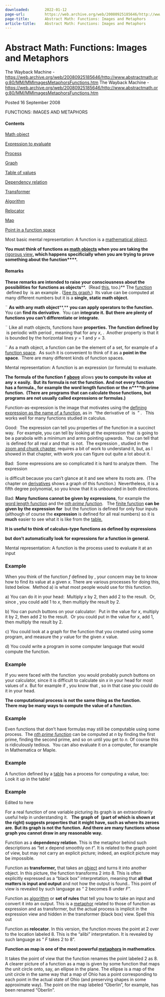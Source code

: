 ```yaml
---
downloaded:       2022-01-12
page-url:         https://web.archive.org/web/20080925185646/http://www.abstractmath.org/MM/MMImagesMetaphorsFunctions.htm#funcmathobj
page-title:       Abstract Math: Functions: Images and Metaphors
article-title:    Abstract Math: Functions: Images and Metaphors
---
```

# Abstract Math: Functions: Images and Metaphors

The Wayback Machine - https://web.archive.org/web/20080925185646/http://www.abstractmath.org:80/MM/MMImagesMetaphorsFunctions.htm
The Wayback Machine - https://web.archive.org/web/20080925185646/http://www.abstractmath.org:80/MM/MMImagesMetaphorsFunctions.htm

Posted 16 September 2008

FUNCTIONS: IMAGES AND METAPHORS

#### Contents

[Math object][1]

[Expression to evaluate][2]

[Process][3]

[Graph][4]

[Table of values][5]

[Dependency relation][6]

[Transformer][7]

[Algorithm][8]

[Relocator][9]

[Map][10]

[Point in a function space][11]

Most basic mental representation: A function is a [mathematical object][12]. 

**You must think of functions as [math objects][13] when you are taking the** [rigorous view][14]**, which happens specificially when you are trying to prove something about the function****.** 

#### **Remarks**

**These remarks are intended to raise your consciousness about the possibilities for** **functions as objects****.  (Read [this][15], too.)** The [function][16]  defined by  is an example . ([See its graph.][17])  Its value can be computed at many different numbers but it is a **single, static math object.**

¨ **As with any math object****,** **you can apply operators to the function.** You can **find its derivative**.  You can **integrate it.** **But there are plenty of functions you can’t differentiate or integrate.** 

¨ Like all math objects, functions have **properties.** **The function defined by**  is periodic with period , meaning that for any *x*, .  Another property is that it is bounded by the horizontal lines *y* \= 1 and *y =* 3. 

¨ As a math object, a function can be the element of a set, for example of a [function space][18].  As such it is convenient to think of it as a **point in the space**.  There are many different kinds of function spaces. 

Mental representation: A function is an expression (or formula) to evaluate.

**The** **formula**  **of the function** **f** **[above][19]** allows **you to compute its value at any** **x** **easily.  But** **its formula is not the function.** **And not every function has a formula., for example the word length function or the** **n****th prime function.  (There are** **programs** **that can calculate those functions, but programs are not usually called expressions or formulas.)**

Function-as-expression is the image that motivates using the [defining expression as the name of a function][20], as in  “the derivative of  is  ” .   This works well for many functions studied in calculus.

Good:  The expression can tell you properties of the function in a succinct way.  For example, you can tell by looking at the expression that  is going to be a parabola with a minimum and arms pointing upwards.  You can tell that  is defined for all real *x* and that  is not.  The expression , studied in the [zoom and chunk chapter][21], requires a bit of work to understand it, but, as I showed in that chapter, with work you can figure out quite a lot about it. 

Bad:  Some expressions are so complicated it is hard to analyze them.   The expression

  

is difficult because you can’t glance at it and see where its roots are.  (The chapter on [derivatives][22] shows a graph of this function.)  Nevertheless, it is a fifth degree polynomial, so you know that it is unbounded in both directions.

Bad: **Many functions cannot be given by expressions**, for example the [word length function][23] and the *[nth prime function][24]*.   The [finite function][25] **can** **be given by the expression**  **for**  but the function is defined for only four inputs (although of course the **expression** is defined for all real numbers) so it is **much** easier to see what it is like from the [table.][26]

**It is useful to think of calculus-type functions as defined by expressions**

**but don’t automatically look for expressions for a function in general.** 

Mental representation: A function is the process used to evaluate it at an input

### Example

When you think of the function *f* defined by , your concern may be to know how to find its value at a given *x.* There are various processes for doing this, listed below.  Method a) is what most people would use for this function.

a) You can do it in your head:  Multiply *x* by 2, then add 2 to the result.  Or, since , you could add 1 to *x*, then multiply the result by 2. 

b) You can punch buttons on your calculator:  Put in the value for *x*, multiply it by 2, then add 2 to the result.  Or you could put in the value for *x*, add 1, then multiply the result by 2.

c) You could look at a graph for the function that you created using some program, and measure the *y* value for the given *x* value.

d) You could write a program in some computer language that would compute the function.

### Example

If you were faced with the function  you would probably punch buttons on your calculator, since it is difficult to calculate sin *x* in your head for most values of *x.* But for example if , you know that , so in that case you could do it in your head. 

**The computational process is not the same thing as the function.  
There may be many ways to compute the value of a function.**

### Example

Even functions that don’t have formulas may still be computable using some process.  The *[nth prime function][27]* can be computed at *n* by finding the first prime, finding the second prime, and so on until you get to *n.* Of course this is ridiculously tedious.  You can also evaluate it on a computer, for example in Mathematica or Maple. 

### Example

A function defined by a [table][28] has a process for computing a value, too:  Look it up in the table!

### Example

Edited to here

For a real function of one variable picturing its graph is an extraordinarily useful help in understanding it.   **The** **graph** **of**  **(part of which is shown at the right) suggests properties that it might have, such as where its zeroes are.** **But its graph is not the function.** **And there are many functions whose graph you cannot draw in any reasonable way.** 

Function as a **dependency relation**. This is the metaphor behind such descriptions as “let *x* depend smoothly on *t*”. It is related to the graph point of view, but may not carry an explicit picture; indeed, an explicit picture may be impossible.

Function as **transformer,** that takes an [object][29] and turns it into another object. In this picture, the function transforms 2 into 8. This is often explicitly expressed as a “black box” interpretation, meaning that **all that matters is input and output** and not how the output is found.. This point of view is revealed by such language as “ 2 becomes 8 under *F*”.

Function as [algorithm][30] or **set of rules** that tell you how to take an input and convert it into an output. This is a [metaphor][31] related to those of function as expression and as transformer, but the actual process is implicit in the expression view and hidden in the transformer (black box) view. Spell this out

Function as **relocator**. In this version, the function  moves the point at 2 over to the location labeled 8. This is the “alibi” interpretation. It is revealed by such language as “ *F* takes 2 to 8”.

**Function as map is one of the most powerful [metaphors][32] in mathematics**.

It takes the point of view that the function  renames the point labeled 2 as 8. A clearer picture of a function as a map is given by some function that maps the unit circle onto, say, an ellipse in the plane. The ellipse is a map of the unit circle in the same way that a map of Ohio has a point corresponding to each point in the actual state of Ohio (and preserving shapes in some approximate way). The point on the map labeled “Oberlin”, for example, has been renamed “Oberlin”.

[1]: https://web.archive.org/web/20080925185646/http://www.abstractmath.org/MM/MMImagesMetaphorsFunctions.htm#_Toc193703318
[2]: https://web.archive.org/web/20080925185646/http://www.abstractmath.org/MM/MMImagesMetaphorsFunctions.htm#_Toc193703319
[3]: https://web.archive.org/web/20080925185646/http://www.abstractmath.org/MM/MMImagesMetaphorsFunctions.htm#_Toc193703320
[4]: https://web.archive.org/web/20080925185646/http://www.abstractmath.org/MM/MMImagesMetaphorsFunctions.htm#_Toc193703321
[5]: https://web.archive.org/web/20080925185646/http://www.abstractmath.org/MM/MMImagesMetaphorsFunctions.htm#_Toc193703322
[6]: https://web.archive.org/web/20080925185646/http://www.abstractmath.org/MM/MMImagesMetaphorsFunctions.htm#_Toc193703323
[7]: https://web.archive.org/web/20080925185646/http://www.abstractmath.org/MM/MMImagesMetaphorsFunctions.htm#_Toc193703324
[8]: https://web.archive.org/web/20080925185646/http://www.abstractmath.org/MM/MMImagesMetaphorsFunctions.htm#_Toc193703325
[9]: https://web.archive.org/web/20080925185646/http://www.abstractmath.org/MM/MMImagesMetaphorsFunctions.htm#_Toc193703326
[10]: https://web.archive.org/web/20080925185646/http://www.abstractmath.org/MM/MMImagesMetaphorsFunctions.htm#_Toc193703327
[11]: https://web.archive.org/web/20080925185646/http://www.abstractmath.org/MM/MMImagesMetaphorsFunctions.htm#_Toc193703328
[12]: https://web.archive.org/web/20080925185646/http://www.abstractmath.org/MM/MMMathObj.htm
[13]: https://web.archive.org/web/20080925185646/http://www.abstractmath.org/MM/MMMathObj.htm
[14]: https://web.archive.org/web/20080925185646/http://www.abstractmath.org/MM/MMImagesMetaphors.htm#rigorousview
[15]: https://web.archive.org/web/20080925185646/http://www.abstractmath.org/MM/MMFuncExamples.htm#consciousnessraising
[16]: https://web.archive.org/web/20080925185646/http://www.abstractmath.org/MM/MMFunctions.htm
[17]: https://web.archive.org/web/20080925185646/http://www.abstractmath.org/MM/MMImagesMetaphorsFunctions.htm#graph
[18]: https://web.archive.org/web/20080925185646/http://en.wikipedia.org/wiki/Function_space
[19]: https://web.archive.org/web/20080925185646/http://www.abstractmath.org/MM/MMImagesMetaphorsFunctions.htm#functionf
[20]: https://web.archive.org/web/20080925185646/http://www.abstractmath.org/MM/MMFuncName.htm#definingexpression
[21]: https://web.archive.org/web/20080925185646/http://www.abstractmath.org/MM/MMZoomChunk.htm#complicated
[22]: https://web.archive.org/web/20080925185646/http://www.abstractmath.org/MM/MMDerivatives.htmfifthdegreepolynomial
[23]: https://web.archive.org/web/20080925185646/http://www.abstractmath.org/MM/MMFunctions.htm#wordlength
[24]: https://web.archive.org/web/20080925185646/http://www.abstractmath.org/MM/MMFunctions.htm#nthprime
[25]: https://web.archive.org/web/20080925185646/http://www.abstractmath.org/MM/MMFunctions.htm#finite
[26]: https://web.archive.org/web/20080925185646/http://www.abstractmath.org/MM/MMFunctions.htm#table
[27]: https://web.archive.org/web/20080925185646/http://www.abstractmath.org/MM/MMFuncExamples.htm#nthprime
[28]: https://web.archive.org/web/20080925185646/http://www.abstractmath.org/MM/MMImagesMetaphorsFunctions.htm#tableofvalues
[29]: https://web.archive.org/web/20080925185646/http://www.abstractmath.org/MM/MMMathObj.htm
[30]: https://web.archive.org/web/20080925185646/http://www.abstractmath.org/MM/MMGlossaryA.htm#algorithm
[31]: https://web.archive.org/web/20080925185646/http://www.abstractmath.org/MM/MMImagesMetaphors.htm#metaphor
[32]: https://web.archive.org/web/20080925185646/http://www.abstractmath.org/MM/HB/hb.html#metaphor
